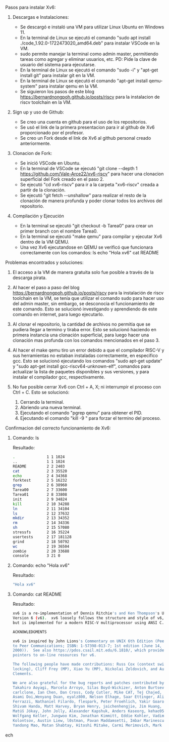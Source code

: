 Pasos para instalar Xv6:

1. Descargas e Instalaciones:
	- Se descargó e instaló una VM para utilizar Linux Ubuntu en Windows 11.
	- En la terminal de Linux se ejecutó el comando "sudo apt install ./code_1.92.0-1722473020_amd64.deb" para instalar VSCode en la VM.
	* sudo permite manejar la terminal como admin master, permitiendo tareas como agregar y eliminar usuarios, etc. PD: Pide la clave de usuario del sistema para ejecutarse.
	- En la terminal de Linux se ejecutó el comando "sudo -i" y "apt-get install git" para instalar git en la VM.
	- En la terminal de Linux se ejecutó el comando "apt-get install qemu-system" para instalar qemu en la VM.
	- Se siguieron los pasos de este blog https://bernardnongpoh.github.io/posts/riscv para la instalacion de riscv toolchain en la VM.

2. Sign up y uso de  Github:
	- Se creo una cuenta en github para el uso de los repositorios.
	- Se usó el link de la primera presentacion para ir al github de Xv6 proporcionado por el profesor.
	- Se creo un Fork desde el link de Xv6 al github personal creado anteriormente.

3. Clonacion de Fork:
	- Se inició VSCode en Ubuntu.
	- En la terminal de VSCode se ejecutó "git clone --depth 1 https://github.com/Vale-Arce22/xv6-riscv" para hacer una clonacion superficial del Fork creado en el paso 2.
	- Se ejecutó "cd xv6-riscv" para ir a la carpeta "xv6-riscv" creada a partir de la clonación.
	- Se ejecutó "git fetch --unshallow" para realizar el resto de la clonación de manera profunda y poder clonar todos los archivos del repositorio.
	
4. Compilación y Ejecución
	- En la terminal se ejecutó "git checkout -b Tarea0" para crear un primer branch con el nombre Tarea0.
	- En la terminal se ejecutó "make qemu" para compilar y ejecutar Xv6 dentro de la VM QEMU.
	- Una vez Xv6 ejecutandose en QEMU se verificó que funcionara correctamente con los comandos: 
		ls
		echo "Hola xv6"
		cat README

Problemas encontrados y soluciones:
 1. El acceso a la VM de manera gratuita solo fue posible a través de la descarga pirata.

 2. Al hacer el paso a paso del blog https://bernardnongpoh.github.io/posts/riscv para la instalación de riscv toolchain en la VM, se tenía que utilizar el comando sudo para hacer uso del admin master, sin embargo, se desconocia el funcionamiento de este comando. Esto se solucionó investigando y aprendiendo de este comando en internet, para luego ejecutarlo.

 3. Al clonar el repositorio, la cantidad de archivos no permitia que se pudiera llegar a termino y tiraba error. Esto se solucionó haciendo en primera instancia una clonación superficial, para luego hacer una clonación mas profunda con los comandos mencionados en el paso 3.

 4. Al hacer el make qemu tiro un error debido a que el compilador RISC-V y sus herramientas no estaban instaladas correctamente, en especifico gcc. Esto se solucionó ejecutando los comandos "sudo apt-get update" y "sudo apt-get install gcc-riscv64-unknown-elf", comandos para actualizar la lista de paquetes disponibles y sus versiones, y para instalar el compilador gcc, respectivamente.

 5. No fue posible cerrar Xv6 con Ctrl + A, X; ni interrumpir el proceso con Ctrl + C. Esto se solucionó:
	1) Cerrando la terminal.
	2) Abriendo una nueva terminal.
	3) Ejecutando el comando "pgrep qemu" para obtener el PID.
	4) Ejecutando el comando "kill -9 <PID>" para forzar el termino del proceso.

Confirmacion del correcto funcionamiento de Xv6:

 1. Comando: ls

	Resultado: 

	```bash
	.              1 1 1024
	..             1 1 1024
	README         2 2 2403
	cat            2 3 35520
	echo           2 4 34368
	forktest       2 5 16232
	grep           2 6 38960
	Tarea00        2 7 33600
	Tarea01        2 8 33808
	init           2 9 34824
	kill           2 10 34288
	ln             2 11 34104
	ls             2 12 37632
	mkdir          2 13 34352
	rm             2 14 34336
	sh             2 15 57080
	stressfs       2 16 35224
	usertests      2 17 181128
	grind          2 18 50792
	wc             2 19 36504
	zombie         2 20 33688
	console        3 21 0

 2. Comando: echo "Hola xv6"

	Resultado: 
	
	```bash
	"Hola xv6"

 3. Comando: cat README

	Resultado:

	```bash
	xv6 is a re-implementation of Dennis Ritchie's and Ken Thompson's Unix
	Version 6 (v6).  xv6 loosely follows the structure and style of v6,
	but is implemented for a modern RISC-V multiprocessor using ANSI C.

	ACKNOWLEDGMENTS

	xv6 is inspired by John Lions's Commentary on UNIX 6th Edition (Peer
	to Peer Communications; ISBN: 1-57398-013-7; 1st edition (June 14,
	2000)).  See also https://pdos.csail.mit.edu/6.1810/, which provides
	pointers to on-line resources for v6.

	The following people have made contributions: Russ Cox (context switching,
	locking), Cliff Frey (MP), Xiao Yu (MP), Nickolai Zeldovich, and Austin
	Clements.

	We are also grateful for the bug reports and patches contributed by
	Takahiro Aoyagi, Marcelo Arroyo, Silas Boyd-Wickizer, Anton Burtsev,
	carlclone, Ian Chen, Dan Cross, Cody Cutler, Mike CAT, Tej Chajed,
	Asami Doi,Wenyang Duan, eyalz800, Nelson Elhage, Saar Ettinger, Alice
	Ferrazzi, Nathaniel Filardo, flespark, Peter Froehlich, Yakir Goaron,
	Shivam Handa, Matt Harvey, Bryan Henry, jaichenhengjie, Jim Huang,
	Matúš Jókay, John Jolly, Alexander Kapshuk, Anders Kaseorg, kehao95,
	Wolfgang Keller, Jungwoo Kim, Jonathan Kimmitt, Eddie Kohler, Vadim
	Kolontsov, Austin Liew, l0stman, Pavan Maddamsetti, Imbar Marinescu,
	Yandong Mao, Matan Shabtay, Hitoshi Mitake, Carmi Merimovich, Mark
ech